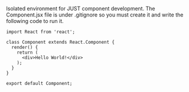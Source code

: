 Isolated environment for JUST component development.
The Component.jsx file is under .gitignore so you must create it
and write the following code to run it.

```
import React from 'react';

class Component extends React.Component {
  render() {
    return (
      <div>Hello World!</div>
    );
  }
}

export default Component;

```
